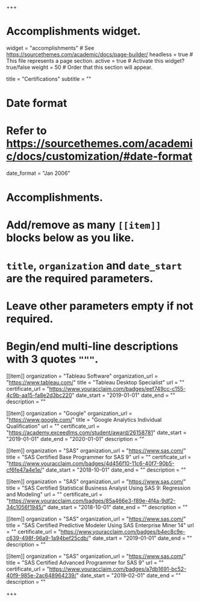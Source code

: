 +++
# Accomplishments widget.
widget = "accomplishments"  # See https://sourcethemes.com/academic/docs/page-builder/
headless = true  # This file represents a page section.
active = true  # Activate this widget? true/false
weight = 50  # Order that this section will appear.

title = "Certifications"
subtitle = ""

# Date format
#   Refer to https://sourcethemes.com/academic/docs/customization/#date-format
date_format = "Jan 2006"

# Accomplishments.
#   Add/remove as many `[[item]]` blocks below as you like.
#   `title`, `organization` and `date_start` are the required parameters.
#   Leave other parameters empty if not required.
#   Begin/end multi-line descriptions with 3 quotes `"""`.

[[item]]
  organization = "Tableau Software"
  organization_url = "https://www.tableau.com/"
  title = "Tableau Desktop Specialist"
  url = ""
  certificate_url = "https://www.youracclaim.com/badges/eef749cc-c155-4c9b-aa15-fa8e2d3bc220"
  date_start = "2019-01-01"
  date_end = ""
  description = ""

[[item]]
  organization = "Google"
  organization_url = "https://www.google.com/"
  title = "Google Analytics Individual Qualification"
  url = ""
  certificate_url = "https://academy.exceedlms.com/student/award/26158781"
  date_start = "2019-01-01"
  date_end = "2020-01-01"
  description = ""

[[item]]
  organization = "SAS"
  organization_url = "https://www.sas.com/"
  title = "SAS Certified Base Programmer for SAS 9"
  url = ""
  certificate_url = "https://www.youracclaim.com/badges/4d456f10-11c6-40f7-90b5-cf6fe47a4e1e/"
  date_start = "2018-10-01"
  date_end = ""
  description = ""


[[item]]
  organization = "SAS"
  organization_url = "https://www.sas.com/"
  title = "SAS Certified Statistical Business Analyst Using SAS 9: Regression and Modeling"
  url = ""
  certificate_url = "https://www.youracclaim.com/badges/85a466e3-f89e-4f4a-9df2-34c1056f1945/"
  date_start = "2018-10-01"
  date_end = ""
  description = ""


[[item]]
  organization = "SAS"
  organization_url = "https://www.sas.com/"
  title = "SAS Certified Predictive Modeler Using SAS Enterprise Miner 14"
  url = ""
  certificate_url = "https://www.youracclaim.com/badges/b4ec8c9e-c639-498f-96a9-1a94bef25cdb/"
  date_start = "2019-01-01"
  date_end = ""
  description = ""

[[item]]
  organization = "SAS"
  organization_url = "https://www.sas.com/"
  title = "SAS Certified Advanced Programmer for SAS 9"
  url = ""
  certificate_url = "https://www.youracclaim.com/badges/a7db1691-bc52-40f9-985e-2ac648964239/"
  date_start = "2019-02-01"
  date_end = ""
  description = ""


+++
